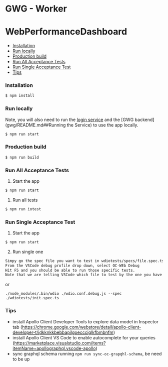 # GWG - Worker

# WebPerformanceDashboard

- [Installation](#Installation)
- [Run locally](#Run-locally)
- [Production build](#Production-build)
- [Run All Acceptance Tests](#Run-All-Acceptance-Tests)
- [Run Single Acceptance Test](#Run-Single-Acceptance-Test)
- [Tips](#Tips)

<!-- tag::body[] -->

### Installation

```bash
$ npm install
```

### Run locally


Note, you will also need to run the [login service](gwg-login-web/README.md)  and the [GWG backend](gwg/README.md##Running the Service) to use the app locally.

```bash
$ npm run start
```

### Production build

```bash
$ npm run build
```

### Run All Acceptance Tests

1. Start the app

```bash
$ npm run start
```

1. Run all tests

```bash
$ npm run iotest
```

### Run Single Acceptance Test

1. Start the app

```bash
$ npm run start
```

2. Run single one

```bash
Simpy go the spec file you want to test in wdiotests/specs/file.spec.ts
From the VSCode debug profile drop down, select OC-WEb Debug
Hit F5 and you should be able to run those specific tests.
Note that we are telling VSCode which file to test by the one you have opens
```

or

```
./node_modules/.bin/wdio ./wdio.conf.debug.js --spec ./wdiotests/init.spec.ts
```

### Tips

- install Apollo Client Developer Tools to explore data model in Inspector tab (https://chrome.google.com/webstore/detail/apollo-client-developer-t/jdkknkkbebbapilgoeccciglkfbmbnfm)
- install Apollo Client VS Code to enable autocomplete for your queries (https://marketplace.visualstudio.com/items?itemName=apollographql.vscode-apollo)
- sync graphql schema running `npm run sync-oc-grapqhl-schema`, be need to be up

<!-- end::body[] -->
